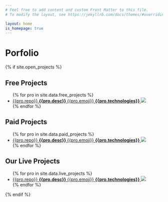 ```yaml
---
# Feel free to add content and custom Front Matter to this file.
# To modify the layout, see https://jekyllrb.com/docs/themes/#overriding-theme-defaults

layout: home
is_homepage: true
---
```



# Porfolio


{% if site.open_projects %}
## Free Projects
<ul>
{% for pro in site.data.free_projects %}
  <li><a target="_blank" href="{{ site.github_path }}{{pro.repo}}">{{pro.repo}} <strong> {{pro.desc}} </strong> {{pro.emoji}}
    <strong>{{pro.technologies}}</strong>
        <img src = "{{pro.img}}" width ="{{pro.img_w}}" />
    </a>
  </li>
{% endfor %}
</ul>


## Paid Projects
<ul>
{% for pro in site.data.paid_projects %}
  <li><a target="_blank" href="{{pro.url}}">{{pro.repo}} <strong> {{pro.desc}} </strong> {{pro.emoji}}
    <strong>{{pro.technologies}}</strong>
        <img src = "{{pro.img}}" width ="{{pro.img_w}}" />
    </a>
  </li>
{% endfor %}
</ul>

## Our Live Projects
<ul>
{% for pro in site.data.live_projects %}
  <li>
    <a target="_blank" href="{{pro.url}}">{{pro.repo}} <strong> {{pro.desc}} </strong> {{pro.emoji}}
        <strong>{{pro.technologies}}</strong>
        <img src = "{{pro.img}}" width ="{{pro.img_w}}" />
    </a>
  </li>
{% endfor %}
</ul>
{% endif %}
